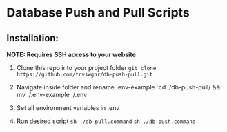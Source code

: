 # Database Push and Pull Scripts

## Installation: 

**NOTE: Requires SSH access to your website** 

1. Clone this repo into your project folder
    `git clone https://github.com/trvswgnr/db-push-pull.git`

1. Navigate inside folder and rename .env-example
    `cd ./db-push-pull/ && mv ./.env-example ./.env

1. Set all environment variables in .env

1. Run desired script
    `sh ./db-pull.command`
    `sh ./db-push.command`
